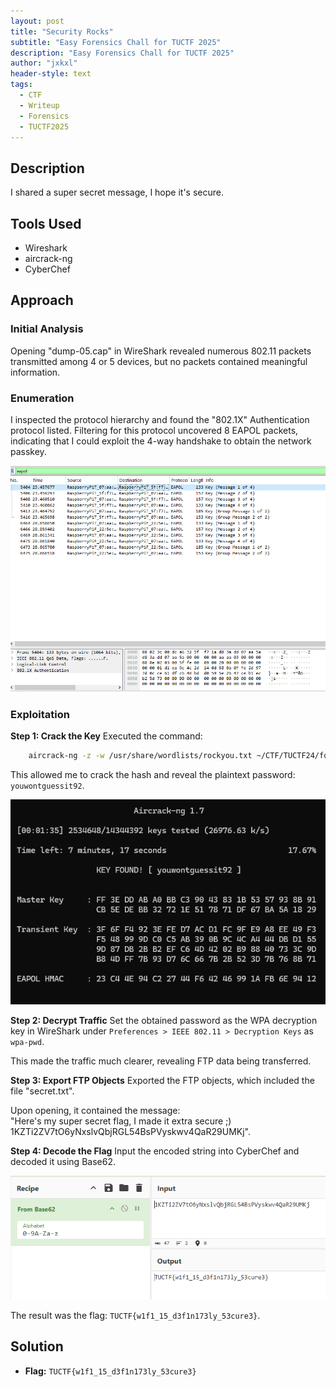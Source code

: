 ```yaml
---
layout: post
title: "Security Rocks"
subtitle: "Easy Forensics Chall for TUCTF 2025"
description: "Easy Forensics Chall for TUCTF 2025"
author: "jxkxl"
header-style: text
tags:
  - CTF
  - Writeup
  - Forensics
  - TUCTF2025
---
```


## Description

I shared a super secret message, I hope it's secure.

## Tools Used

- Wireshark
- aircrack-ng
- CyberChef

## Approach

### Initial Analysis

Opening "dump-05.cap" in WireShark revealed numerous 802.11 packets transmitted among 4 or 5 devices, but no packets contained meaningful information.

### Enumeration

I inspected the protocol hierarchy and found the "802.1X" Authentication protocol listed. Filtering for this protocol uncovered 8 EAPOL packets, indicating that I could exploit the 4-way handshake to obtain the network passkey.

![WireShark](/assets/securityRocks1.png)

### Exploitation

 **Step 1: Crack the Key**
Executed the command:
 
```bash
    aircrack-ng -z -w /usr/share/wordlists/rockyou.txt ~/CTF/TUCTF24/forensics/dump-05.cap
```

This allowed me to crack the hash and reveal the plaintext password: `youwontguessit92`.

![aircrack-ng](/assets/securityRocks2.png)

**Step 2: Decrypt Traffic**
Set the obtained password as the WPA decryption key in WireShark under `Preferences > IEEE 802.11 > Decryption Keys` as `wpa-pwd`.

This made the traffic much clearer, revealing FTP data being transferred.

**Step 3: Export FTP Objects**
Exported the FTP objects, which included the file "secret.txt".

Upon opening, it contained the message:  
"Here's my super secret flag, I made it extra secure ;) 1KZTi2ZV7tO6yNxslvQbjRGL54BsPVyskwv4QaR29UMKj".
 
**Step 4: Decode the Flag**
Input the encoded string into CyberChef and decoded it using Base62.

![CyberChef](/assets/securityRocks3.png)

The result was the flag:   `TUCTF{w1f1_15_d3f1n173ly_53cure3}`.

## Solution

- **Flag:** `TUCTF{w1f1_15_d3f1n173ly_53cure3}`